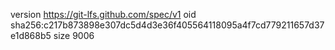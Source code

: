 version https://git-lfs.github.com/spec/v1
oid sha256:c217b873898e307dc5d4d3e36f405564118095a4f7cd779211657d37e1d868b5
size 9006
